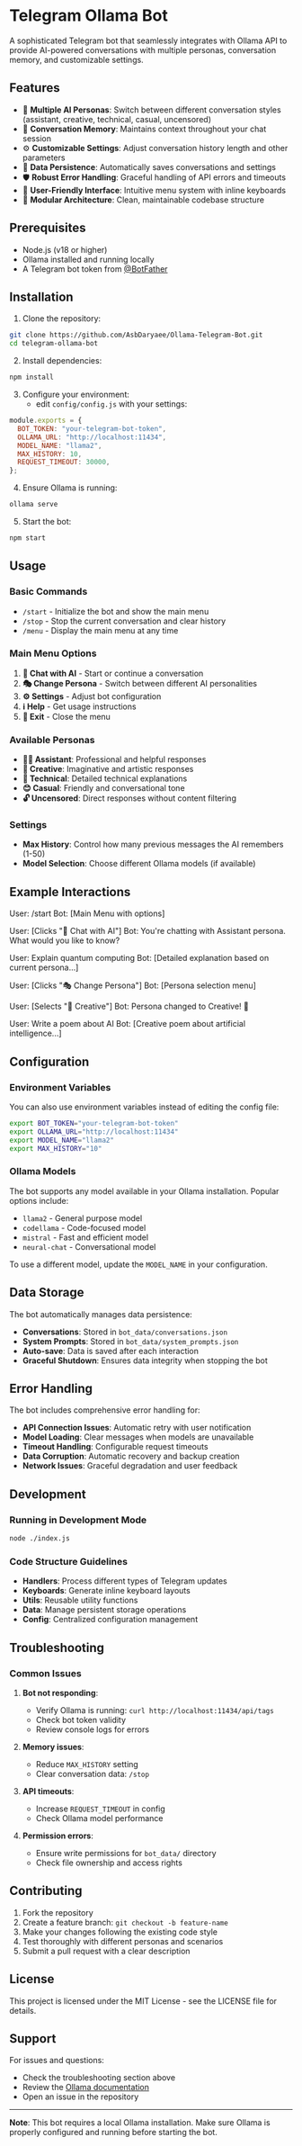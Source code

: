 # Telegram Ollama Bot

A sophisticated Telegram bot that seamlessly integrates with Ollama API to provide AI-powered conversations with multiple personas, conversation memory, and customizable settings.

## Features

- 🤖 **Multiple AI Personas**: Switch between different conversation styles (assistant, creative, technical, casual, uncensored)
- 💾 **Conversation Memory**: Maintains context throughout your chat session
- ⚙️ **Customizable Settings**: Adjust conversation history length and other parameters
- 🔄 **Data Persistence**: Automatically saves conversations and settings
- 🛡️ **Robust Error Handling**: Graceful handling of API errors and timeouts
- 🎯 **User-Friendly Interface**: Intuitive menu system with inline keyboards
- 🔧 **Modular Architecture**: Clean, maintainable codebase structure

## Prerequisites

- Node.js (v18 or higher)
- Ollama installed and running locally
- A Telegram bot token from [@BotFather](https://t.me/botfather)

## Installation

1. Clone the repository:

```bash
git clone https://github.com/AsbDaryaee/Ollama-Telegram-Bot.git
cd telegram-ollama-bot
```

2. Install dependencies:

```bash
npm install
```

3. Configure your environment:
   - edit `config/config.js` with your settings:

```javascript
module.exports = {
  BOT_TOKEN: "your-telegram-bot-token",
  OLLAMA_URL: "http://localhost:11434",
  MODEL_NAME: "llama2",
  MAX_HISTORY: 10,
  REQUEST_TIMEOUT: 30000,
};
```

4. Ensure Ollama is running:

```bash
ollama serve
```

5. Start the bot:

```bash
npm start
```

## Usage

### Basic Commands

- `/start` - Initialize the bot and show the main menu
- `/stop` - Stop the current conversation and clear history
- `/menu` - Display the main menu at any time

### Main Menu Options

1. **💬 Chat with AI** - Start or continue a conversation
2. **🎭 Change Persona** - Switch between different AI personalities
3. **⚙️ Settings** - Adjust bot configuration
4. **ℹ️ Help** - Get usage instructions
5. **🚪 Exit** - Close the menu

### Available Personas

- **👨‍💼 Assistant**: Professional and helpful responses
- **🎨 Creative**: Imaginative and artistic responses
- **🔧 Technical**: Detailed technical explanations
- **😊 Casual**: Friendly and conversational tone
- **🔓 Uncensored**: Direct responses without content filtering

### Settings

- **Max History**: Control how many previous messages the AI remembers (1-50)
- **Model Selection**: Choose different Ollama models (if available)

## Example Interactions

User: /start
Bot: [Main Menu with options]

User: [Clicks "💬 Chat with AI"]
Bot: You're chatting with Assistant persona. What would you like to know?

User: Explain quantum computing
Bot: [Detailed explanation based on current persona...]

User: [Clicks "🎭 Change Persona"]
Bot: [Persona selection menu]

User: [Selects "🎨 Creative"]
Bot: Persona changed to Creative! 🎨

User: Write a poem about AI
Bot: [Creative poem about artificial intelligence...]

## Configuration

### Environment Variables

You can also use environment variables instead of editing the config file:

```bash
export BOT_TOKEN="your-telegram-bot-token"
export OLLAMA_URL="http://localhost:11434"
export MODEL_NAME="llama2"
export MAX_HISTORY="10"
```

### Ollama Models

The bot supports any model available in your Ollama installation. Popular options include:

- `llama2` - General purpose model
- `codellama` - Code-focused model
- `mistral` - Fast and efficient model
- `neural-chat` - Conversational model

To use a different model, update the `MODEL_NAME` in your configuration.

## Data Storage

The bot automatically manages data persistence:

- **Conversations**: Stored in `bot_data/conversations.json`
- **System Prompts**: Stored in `bot_data/system_prompts.json`
- **Auto-save**: Data is saved after each interaction
- **Graceful Shutdown**: Ensures data integrity when stopping the bot

## Error Handling

The bot includes comprehensive error handling for:

- **API Connection Issues**: Automatic retry with user notification
- **Model Loading**: Clear messages when models are unavailable
- **Timeout Handling**: Configurable request timeouts
- **Data Corruption**: Automatic recovery and backup creation
- **Network Issues**: Graceful degradation and user feedback


## Development

### Running in Development Mode

```bash
node ./index.js
```

### Code Structure Guidelines

- **Handlers**: Process different types of Telegram updates
- **Keyboards**: Generate inline keyboard layouts
- **Utils**: Reusable utility functions
- **Data**: Manage persistent storage operations
- **Config**: Centralized configuration management

## Troubleshooting

### Common Issues

1. **Bot not responding**:

   - Verify Ollama is running: `curl http://localhost:11434/api/tags`
   - Check bot token validity
   - Review console logs for errors

2. **Memory issues**:

   - Reduce `MAX_HISTORY` setting
   - Clear conversation data: `/stop`

3. **API timeouts**:

   - Increase `REQUEST_TIMEOUT` in config
   - Check Ollama model performance

4. **Permission errors**:
   - Ensure write permissions for `bot_data/` directory
   - Check file ownership and access rights

## Contributing

1. Fork the repository
2. Create a feature branch: `git checkout -b feature-name`
3. Make your changes following the existing code style
4. Test thoroughly with different personas and scenarios
5. Submit a pull request with a clear description

## License

This project is licensed under the MIT License - see the LICENSE file for details.

## Support

For issues and questions:

- Check the troubleshooting section above
- Review the [Ollama documentation](https://ollama.ai/docs)
- Open an issue in the repository

---

**Note**: This bot requires a local Ollama installation. Make sure Ollama is properly configured and running before starting the bot.
